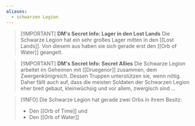 ```yaml
---
aliases:
  - schwarzen Legion
---
```

>[!IMPORTANT] **DM's Secret Info: Lager in den Lost Lands**
>Die Schwarze Legion hat ein sehr großes Lager mitten in den [[Lost Lands]]. Von diesem aus haben sie sich gerade erst den [[Orb of Water]] geangelt.

>[!IMPORTANT] **DM's Secret Info: Secret Allies**
>Die Schwarze Legion arbeitet im Geheimen mit [[Druegenor]] zusammen, dem Zwergenkönigreich. Dessen Truppen unterstützen sie, wenn nötig. Daher fällt auch auf, dass die meisten Soldaten der Schwarzen Legion eher breit gebaut, kleinwüchsig und vor allem, zwergisch sind ... 

>[!INFO]
>Die Schwarze Legion hat gerade zwei Orbs in ihrem Besitz:
>- Den [[Orb of Time]] und 
>- Den [[Orb of Water]]

